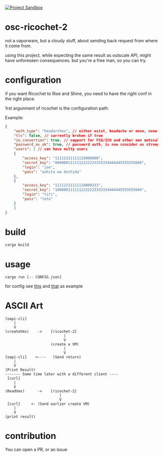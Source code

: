 [![Project Sandbox](https://docs.outscale.com/fr/userguide/_images/Project-Sandbox-yellow.svg)](https://docs.outscale.com/en/userguide/Open-Source-Projects.html)
# osc-ricochet-2

not a vaporware, but a cloudy stuff, about sending back request from where it come from.

using this project, while expecting the same result as outscale API, might have unforeseen consequences.
but you're a free man, so you can try.


# configuration

if you want Ricochet to Rise and Shine, you need to have the right conf in the right place.

1rst argumnent of ricochet is the configuration path.

Example:
```json
{
    "auth_type": "headarches", // either exist, headache or none, none ignore all auth, exist, check if the user exist but don't go futher, and headache do the full auth
    "tls": false, // currently broken if true
    "in_convertion": true, // support for FCU/ICU and other non outscale API
    "password_as_ak": true, // password auth, is now consider as strong as ak/sk
    "users": [ // can have multy users
	{
	    "access_key": "11112211111110000000",
	    "secret_key": "0000001111112222223333334444445555555666",
	    "login": "joe",
	    "pass": "ashita wa dochida"
	},
	{
	    "access_key": "11112211111110000333",
	    "secret_key": "1000001111112222223333334444445555555666",
	    "login": "titi",
	    "pass": "toto"
	}
    ]
}
```

# build

```
cargo build
```

# usage

```
cargo run [-- CONFIG.json]
```

for config see [this](./ricochet-headarches.json) and [that](./ricochet.json) as example

# ASCII Art
```
[oapi-cli]
    |
    V
(createVms)    ->    [ricochet-2]
                           |
                           V
                     (create a VM)
                           |
                           V
[oapi-cli]    <----   (Send return)
    |
    V
(Print Result)
------- Some time later with a different client ----
 [curl]
    |
    V
(ReadVms)      ->    [ricochet-2]
                         |
                         V
 [curl]     <- (Send earlier create VM)
    |
    V
(print result)
```

# contribution

You can open a PR, or an issue
